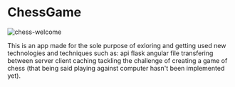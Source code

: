 # ChessGame
![chess-welcome](https://user-images.githubusercontent.com/44328406/99473742-3086e480-2919-11eb-8afb-baa31205a991.jpg)



This is an app made for the sole purpose of exloring and getting used new technologies and techniques such as:
api
flask
angular
file transfering between server client
caching
tackling the challenge of creating a game of chess (that being said playing against computer hasn't been implemented yet).
